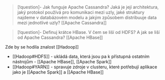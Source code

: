 > [!question]- Jak funguje Apache Cassandra? Jaká je její architektura, jaký protokol používá pro komunikaci mezi uzly, jaké struktury najdeme v databázovém modelu a jakým způsobem distribuuje data mezi jednotlivé uzly?
> [[Apache Cassandra]]


> [!question]- Definuj krátce HBase. V čem se liší od HDFS? A jak se liší od Apache Cassandra?
> [[Apache HBase]]

Zde by se hodila znalost [[Hadoop]]
- [[Hadoop#HDFS]] - ukládá data, která jsou pa k přístupná ostatním nástrojům - [[Apache HBase]], [[Apache Spark]]
- [[Hadoop#YARN]] - spravuje zdroje v clusteru, které potřebují aplikace jako je [[Apache Spark]] a [[Apache HBase]]



